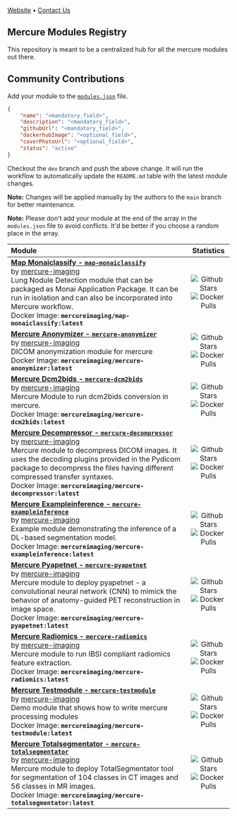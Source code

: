 [Website](https://mercure-imaging.org/docs/) • [Contact Us](https://mercure-imaging.zulipchat.com/)

## Mercure Modules Registry

This repository is meant to be a centralized hub for all the mercure modules out there.

## Community Contributions

Add your module to the [`modules.json`](https://github.com/mercure-imaging/modules-registry/blob/main/modules.json) file.

``` json
{
    "name": "<mandatory_field>",
    "description": "<mandatory_field>",
    "githubUrl": "<mandatory_field>",
    "dockerhubImage": "<optional_field>",
    "coverPhotoUrl": "<optional_field>",
    "status": "active"
}
```

Checkout the `dev` branch and push the above change. It will run the workflow to automatically update the `README.md` table with the latest module changes.

**Note:** Changes will be applied manually by the authors to the `main` branch for better maintenance.

**Note:** Please don't add your module at the end of the array in the `modules.json` file to avoid conflicts. It'd be better if you choose a random place in the array.

<!-- Do not remove or modify this section. Make all updates to modules.json -->
<!-- ⛔️ AUTO-GENERATED-CONTENT:START -->
| Module | Statistics |
|:---------------------------|:-----------:|
| **[Map Monaiclassify - `map-monaiclassify`](https://github.com/mercure-imaging/MAP-monaiclassify)** <br/> by [mercure-imaging](http://github.com/mercure-imaging) <br/>Lung Nodule Detection module that can be packaged as Monai Application Package. It can be run in isolation and can also be incorporated into Mercure workflow.  <br/>Docker Image: **`mercureimaging/map-monaiclassify:latest`**  <br/>| ![Github Stars](https://img.shields.io/github/stars/mercure-imaging/MAP-monaiclassify?logo=github&label=Stars) <br/>![Docker Pulls](https://img.shields.io/docker/pulls/mercureimaging/map-monaiclassify?logo=docker&label=Pulls)|
| **[Mercure Anonymizer - `mercure-anonymizer`](https://github.com/mercure-imaging/mercure-anonymizer)** <br/> by [mercure-imaging](http://github.com/mercure-imaging) <br/>DICOM anonymization module for mercure  <br/>Docker Image: **`mercureimaging/mercure-anonymizer:latest`**  <br/>| ![Github Stars](https://img.shields.io/github/stars/mercure-imaging/mercure-anonymizer?logo=github&label=Stars) <br/>![Docker Pulls](https://img.shields.io/docker/pulls/mercureimaging/mercure-anonymizer?logo=docker&label=Pulls)|
| **[Mercure Dcm2bids - `mercure-dcm2bids`](https://github.com/mercure-imaging/mercure-dcm2bids)** <br/> by [mercure-imaging](http://github.com/mercure-imaging) <br/>Mercure Module to run dcm2bids conversion in mercure.  <br/>Docker Image: **`mercureimaging/mercure-dcm2bids:latest`**  <br/>| ![Github Stars](https://img.shields.io/github/stars/mercure-imaging/mercure-dcm2bids?logo=github&label=Stars) <br/>![Docker Pulls](https://img.shields.io/docker/pulls/mercureimaging/mercure-dcm2bids?logo=docker&label=Pulls)|
| **[Mercure Decompressor - `mercure-decompressor`](https://github.com/mercure-imaging/mercure-decompressor)** <br/> by [mercure-imaging](http://github.com/mercure-imaging) <br/>Mercure module to decompress DICOM images. It uses the decoding plugins provided in the Pydicom package to decompress the files having different compressed transfer syntaxes.  <br/>Docker Image: **`mercureimaging/mercure-decompressor:latest`**  <br/>| ![Github Stars](https://img.shields.io/github/stars/mercure-imaging/mercure-decompressor?logo=github&label=Stars) <br/>![Docker Pulls](https://img.shields.io/docker/pulls/mercureimaging/mercure-decompressor?logo=docker&label=Pulls)|
| **[Mercure Exampleinference - `mercure-exampleinference`](https://github.com/mercure-imaging/mercure-exampleinference)** <br/> by [mercure-imaging](http://github.com/mercure-imaging) <br/>Example module demonstrating the inference of a DL-based segmentation model.  <br/>Docker Image: **`mercureimaging/mercure-exampleinference:latest`**  <br/>| ![Github Stars](https://img.shields.io/github/stars/mercure-imaging/mercure-exampleinference?logo=github&label=Stars) <br/>![Docker Pulls](https://img.shields.io/docker/pulls/mercureimaging/mercure-exampleinference?logo=docker&label=Pulls)|
| **[Mercure Pyapetnet - `mercure-pyapetnet`](https://github.com/mercure-imaging/mercure-pyapetnet)** <br/> by [mercure-imaging](http://github.com/mercure-imaging) <br/>Mercure module to deploy pyapetnet - a convolutional neural network (CNN) to mimick the behavior of anatomy-guided PET reconstruction in image space.  <br/>Docker Image: **`mercureimaging/mercure-pyapetnet:latest`**  <br/>| ![Github Stars](https://img.shields.io/github/stars/mercure-imaging/mercure-pyapetnet?logo=github&label=Stars) <br/>![Docker Pulls](https://img.shields.io/docker/pulls/mercureimaging/mercure-pyapetnet?logo=docker&label=Pulls)|
| **[Mercure Radiomics - `mercure-radiomics`](https://github.com/mercure-imaging/mercure-radiomics)** <br/> by [mercure-imaging](http://github.com/mercure-imaging) <br/>Mercure module to run IBSI compliant radiomics feature extraction.  <br/>Docker Image: **`mercureimaging/mercure-radiomics:latest`**  <br/>| ![Github Stars](https://img.shields.io/github/stars/mercure-imaging/mercure-radiomics?logo=github&label=Stars) <br/>![Docker Pulls](https://img.shields.io/docker/pulls/mercureimaging/mercure-radiomics?logo=docker&label=Pulls)|
| **[Mercure Testmodule - `mercure-testmodule`](https://github.com/mercure-imaging/mercure-testmodule)** <br/> by [mercure-imaging](http://github.com/mercure-imaging) <br/>Demo module that shows how to write mercure processing modules  <br/>Docker Image: **`mercureimaging/mercure-testmodule:latest`**  <br/>| ![Github Stars](https://img.shields.io/github/stars/mercure-imaging/mercure-testmodule?logo=github&label=Stars) <br/>![Docker Pulls](https://img.shields.io/docker/pulls/mercureimaging/mercure-testmodule?logo=docker&label=Pulls)|
| **[Mercure Totalsegmentator - `mercure-totalsegmentator`](https://github.com/mercure-imaging/mercure-totalsegmentator)** <br/> by [mercure-imaging](http://github.com/mercure-imaging) <br/>Mercure module to deploy TotalSegmentator tool for segmentation of 104 classes in CT images and 56 classes in MR images.  <br/>Docker Image: **`mercureimaging/mercure-totalsegmentator:latest`**  <br/>| ![Github Stars](https://img.shields.io/github/stars/mercure-imaging/mercure-totalsegmentator?logo=github&label=Stars) <br/>![Docker Pulls](https://img.shields.io/docker/pulls/mercureimaging/mercure-totalsegmentator?logo=docker&label=Pulls)|
<!-- ⛔️ AUTO-GENERATED-CONTENT:END -->
<!-- Do not remove or modify this section. Make all updates to modules.json -->